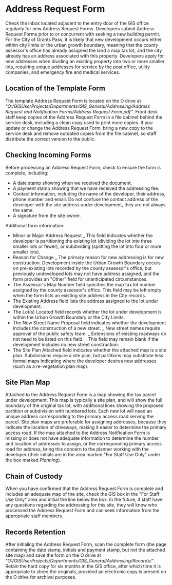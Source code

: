 # Address Request Form

Check the inbox located adjacent to the entry door of the GIS office regularly for new Address Request Forms.  Developers submit Address Request Forms prior to or concurrent with seeking a new building permit.  For the City of Grants Pass, it is likely that new development occurs either within city limits or the urban growth boundary, meaning that the county assessor's office has already assigned the land a map tax lot, and the city already has an address associated with this property.  Developers apply for new addresses when dividing an existing property into two or more smaller lots, requiring unique addresses for service by the post office, utility companies, and emergency fire and medical services.

## Location of the Template Form

The template Address Request Form is located on the O drive at *"O:/GISUserProjects/Departments/GIS_General/Addressing/Address Request and Notification Forms/Address Request Form.pdf"*. Front desk staff keep copies of the Address Request Form in a file cabinet behind the service desk, including a clean copy used to print more copies.  If you update or change the Address Request Form, bring a new copy to the service desk and remove outdated copies from the file cabinet, so staff distribute the correct version to the public.

## Checking Incoming Forms

Before processing an Address Request Form, check to ensure the form is complete, including:

- A date stamp showing when we received the document.
- A payment stamp showing that we have received the addressing fee.  
- Contact information, including the name of the developer, their address, phone number and email.  Do not confuse the contact address of the developer with the site address under development, they are not always the same.
- A signature from the site owner.

Additional form information:

- Minor or Major Address Request
    _ This field indicates whether the developer is partitioning the existing lot (dividing the lot into three smaller lots or fewer), or subdividing (splitting the lot into four or more smaller lots).
- Reason for Change 
    _ The primary reason for new addressing is for new construction.  Development inside the Urban Growth Boundary occurs on pre-existing lots recorded by the county assessor's office, but previously undeveloped lots may not have address assigned, and the form provides an "Other" field for unanticipated circumstances.
- The Assessor's Map Number field specifies the map tax lot number assigned by the county assessor's office.  This field may be left empty when the form lists an existing site address in the City records.
- The Existing Address field lists the address assigned to the lot under development.
- The Lot(s) Located field records whether the lot under development is within the Urban Growth Boundary or the City Limits.
- The New Street Name Proposal field indicates whether the development includes the construction of a new street.
    _ New street names require approval of the public safety team.
    _ Extensions of existing roadways do not need to be listed on this field.
    _ This field may remain blank if the development includes no new street construction.
- The Site Plan Attached field indicates whether the attached map is a site plan.  Subdivisions require a site plan, but partitions may substitute less formal maps indicating where the developer desires new addresses (such as a re-vegetation plan map).

## Site Plan Map

Attached to the Address Request Form is a map showing the tax parcel under development.  This map is typically a site plan, and will show the full boundary of the original tax lot, with additional lines showing the proposed partition or subdivision with numbered lots.  Each new lot will need an unique address corresponding to the primary access road serving the parcel.  Site plan maps are preferable for assigning addresses, because they indicate the location of driveways, making it easier to determine the primary access road.  If the map attached to the Address Notification Form is missing or does not have adequate information to determine the number and location of addresses to assign, or the corresponding primary access road for address, bring this concern to the planner working with the developer (their initials are in the area marked "For Staff Use Only" under the box marked *Planning*).
    
## Chain of Custody

When you have confirmed that the Address Request Form is complete and includes an adequate map of the site, check the *GIS* box in the "For Staff Use Only" area and initial the line below the box.  In the future, if staff have any questions regarding the addressing for this site, they will know who processed the Address Request Form and can seek information from the appropriate staff members.

## Records Retention

After initialing the Address Request Form, scan the complete form (the page containing the date stamp, initials and payment stamp, but not the attached site map) and save the form on the O drive at *"O:/GISUserProjects/Departments/GIS_General/Addressing/Records/"*.  Retain the hard copy for six months in the GIS office, after which time it is appropriate to shred the originals, provided an electronic copy is present on the O drive for archival purposes.

